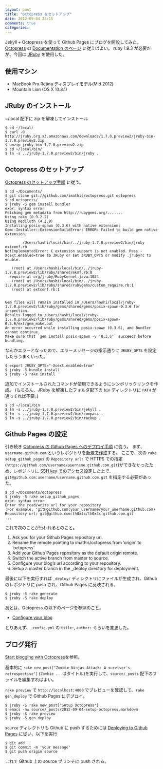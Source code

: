 ```yaml
---
layout: post
title: "Octopress をセットアップ"
date: 2012-09-04 23:15
comments: true
categories: 
---
```

Jekyll + Octopress を使って Github Pages にブログを開設してみた。
[Octopress](http://octopress.org) の [Documentation のページ](http://octopress.org/docs/) に従えばよい。
ruby 1.9.3 が必要だが、今回は [JRuby](http://jruby.org) を使用した。

## 使用マシン

* MacBook Pro Retina ディスプレイモデル(Mid 2012)
* Mountain Lion (OS X 10.8.1)

## JRuby のインストール

~/local 配下に zip を解凍してインストール

    $ cd ~/local/
    $ curl -O http://jruby.org.s3.amazonaws.com/downloads/1.7.0.preview2/jruby-bin-1.7.0.preview2.zip
    $ unzip jruby-bin-1.7.0.preview2.zip
    $ cd ~/local/bin/
    $ ln -s ../jruby-1.7.0.preview2/bin/jruby .

## Octopress のセットアップ

[Octopress のセットアップ手順](http://octopress.org/docs/setup/) に従う。

    $ cd ~/Documents/
    $ git clone git://github.com/imathis/octopress.git octopress
    $ cd octopress/
    $ jruby -S gem install bundler
    expr: syntax error
    Fetching gem metadata from http://rubygems.org/.......
    Using rake (0.9.2.2)
    Using RedCloth (4.2.9)
    Installing posix-spawn (0.3.6) with native extensions
    Gem::Installer::ExtensionBuildError: ERROR: Failed to build gem native extension.

            /Users/hashi/local/bin/../jruby-1.7.0.preview2/bin/jruby extconf.rb
    NotImplementedError: C extension support is not enabled. Pass -Xcext.enabled=true to JRuby or set JRUBY_OPTS or modify .jrubyrc to enable.

       (root) at /Users/hashi/local/bin/../jruby-1.7.0.preview2/lib/ruby/shared/mkmf.rb:8
      require at org/jruby/RubyKernel.java:1024
       (root) at /Users/hashi/local/bin/../jruby-1.7.0.preview2/lib/ruby/shared/rubygems/custom_require.rb:1
       (root) at extconf.rb:1


    Gem files will remain installed in /Users/hashi/local/jruby-1.7.0.preview2/lib/ruby/gems/shared/gems/posix-spawn-0.3.6 for inspection.
    Results logged to /Users/hashi/local/jruby-1.7.0.preview2/lib/ruby/gems/shared/gems/posix-spawn-0.3.6/ext/gem_make.out
    An error occurred while installing posix-spawn (0.3.6), and Bundler cannot continue.
    Make sure that `gem install posix-spawn -v '0.3.6'` succeeds before bundling.

なんかエラーとなったので、エラーメッセージの指示通りに `JRUBY_OPTS` を設定したらうまくいった。

    $ export JRUBY_OPTS="-Xcext.enabled=true"
    $ jruby -S bundle install
    $ jruby -S rake install

追加でインストールされたコマンドが使用できるようにシンボリックリンクを作成。
(もちろん、JRuby を解凍したフォルダ配下の `bin` ディレクトリに `PATH` が通ってれば不要。)

    $ cd ~/local/bin
    $ ln -s ../jruby-1.7.0.preview2/bin/jekyll .
    $ ln -s ../jruby-1.7.0.preview2/bin/compass .
    $ ln -s ../jruby-1.7.0.preview2/bin/rackup .

## Github Pages の設定

引き続き [Octopress の Github Pages へのデプロイ手順](http://octopress.org/docs/deploying/github/) に従う。
まず、`username.github.com` というレポジトリを[新規で作成](https://github.com/repositories/new)する。
ここで、次の `rake setup_github_pages` の `Repository url:` で HTTPS での指定(`https://github.com/username/username.github.com.git`)ができなかったため、レポジトリに [SSH key でのアクセス設定](https://help.github.com/articles/generating-ssh-keys)した上で、`git@github.com:username/username.github.com.git` を指定する必要があった。

    $ cd ~/Documents/octopress
    $ jruby -S rake setup_github_pages
    expr: syntax error
    Enter the read/write url for your repository
    (For example, 'git@github.com:your_username/your_username.github.com)
    Repository url: git@github.com:th0x4c/th0x4c.github.com.git
    ...

これで次のことが行われるとのこと。

1. Ask you for your Github Pages repository url.
2. Rename the remote pointing to imathis/octopress from ‘origin’ to ‘octopress’
3. Add your Github Pages repository as the default origin remote.
4. Switch the active branch from master to source.
5. Configure your blog’s url according to your repository.
6. Setup a master branch in the _deploy directory for deployment.

最後に以下を実行すれば `_deploy/` ディレクトリにファイルが生成され、Github のレポジトリに push され、Github Pages に反映される。

    $ jruby -S rake generate
    $ jruby -S rake deploy

あとは、Octopress の以下のページを参照のこと。

* [Configure your blog](http://octopress.org/docs/configuring/)

とりあえず、`_config.yml` の `title:`, `author:` ぐらいを変更した。

## ブログ発行

[Start blogging with Octopress](http://octopress.org/docs/blogging/)を参照。

基本的に `rake new_post["Zombie Ninjas Attack: A survivor's retrospective"]` (`Zombie ...`はタイトル)を実行して、`source/_posts` 配下のファイルを編集すればよい。

`rake preview` で `http://localhost:4000` でプレビューを確認して、`rake gen_deploy` で Github Pages にデプロイ。

    $ jruby -S rake new_post["Setup Octopress"]
    $ emacs -nw source/_posts/2012-09-04-setup-octopress.markdown
    $ jruby -S rake preview
    $ jruby -S gen_deploy

`source` ディレクトリも Github に push するためには [Deploying to Github Pages](http://octopress.org/docs/deploying/github/) に従い、以下を実行

    $ git add .
    $ git commit -m 'your message'
    $ git push origin source

これで Github 上の source ブランチに push される。
